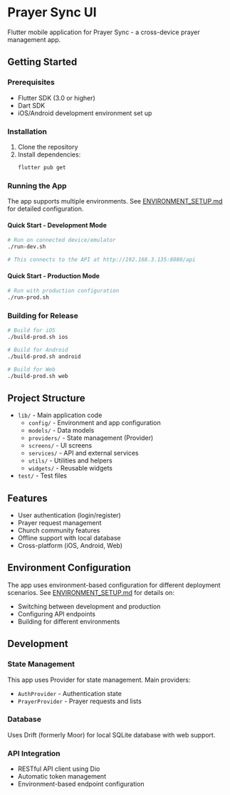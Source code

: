 # Prayer Sync UI

Flutter mobile application for Prayer Sync - a cross-device prayer management app.

## Getting Started

### Prerequisites

- Flutter SDK (3.0 or higher)
- Dart SDK
- iOS/Android development environment set up

### Installation

1. Clone the repository
2. Install dependencies:
   ```bash
   flutter pub get
   ```

### Running the App

The app supports multiple environments. See [ENVIRONMENT_SETUP.md](ENVIRONMENT_SETUP.md) for detailed configuration.

#### Quick Start - Development Mode

```bash
# Run on connected device/emulator
./run-dev.sh

# This connects to the API at http://192.168.3.135:8080/api
```

#### Quick Start - Production Mode

```bash
# Run with production configuration
./run-prod.sh
```

### Building for Release

```bash
# Build for iOS
./build-prod.sh ios

# Build for Android
./build-prod.sh android

# Build for Web
./build-prod.sh web
```

## Project Structure

- `lib/` - Main application code
  - `config/` - Environment and app configuration
  - `models/` - Data models
  - `providers/` - State management (Provider)
  - `screens/` - UI screens
  - `services/` - API and external services
  - `utils/` - Utilities and helpers
  - `widgets/` - Reusable widgets
- `test/` - Test files

## Features

- User authentication (login/register)
- Prayer request management
- Church community features
- Offline support with local database
- Cross-platform (iOS, Android, Web)

## Environment Configuration

The app uses environment-based configuration for different deployment scenarios. See [ENVIRONMENT_SETUP.md](ENVIRONMENT_SETUP.md) for details on:

- Switching between development and production
- Configuring API endpoints
- Building for different environments

## Development

### State Management

This app uses Provider for state management. Main providers:
- `AuthProvider` - Authentication state
- `PrayerProvider` - Prayer requests and lists

### Database

Uses Drift (formerly Moor) for local SQLite database with web support.

### API Integration

- RESTful API client using Dio
- Automatic token management
- Environment-based endpoint configuration